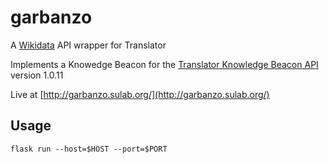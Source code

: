 # garbanzo
A [Wikidata](http://www.wikidata.org) API wrapper for Translator

Implements a Knowedge Beacon for the [Translator Knowledge Beacon API](http://beacon.medgeninformatics.net/api/swagger-ui.html) version 1.0.11

Live at [http://garbanzo.sulab.org/](http://garbanzo.sulab.org/)

## Usage

```
flask run --host=$HOST --port=$PORT
```
